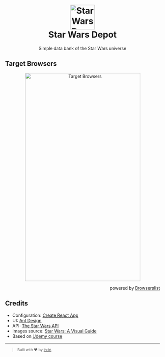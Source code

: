 <h1 align="center">
  <br>
  <a href="https://swd.now.sh/"><img src="https://user-images.githubusercontent.com/8797432/77646588-e01bda80-6f75-11ea-8483-230ee4279edc.png" alt="Star Wars Depot" title="Star Wars Depot" width="80" height="80"></a>
  <br>
  Star Wars Depot
  <br>
</h1>

<p align="center">Simple data bank of the Star Wars universe</p>

## Target Browsers

<div align="center">
<img src="https://user-images.githubusercontent.com/8797432/77647874-40138080-6f78-11ea-9ad5-d725eb9ee4d7.png" width="375" height="678" alt="Target Browsers" title="Target Browsers">
</div>

<p align="right">powered by <a href="https://browserl.ist/" title="Browserslist">Browserslist</a></p>

## Credits

- Configuration: [Create React App](https://github.com/facebook/create-react-app)
- UI: [Ant Design](https://github.com/ant-design/ant-design/)
- API: [The Star Wars API](https://swapi.dev/)
- Images source: [Star Wars: A Visual Guide](https://starwars-visualguide.com)
- Based on [Udemy course](https://www.udemy.com/course/pro-react-redux/)
---

> <sub>Built with ❤︎ by <a href="https://github.com/in-in">in-in</a></sub>
